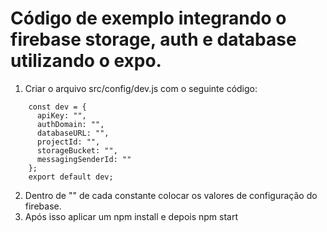 # Código de exemplo integrando o firebase storage, auth e database utilizando o expo.

 1. Criar o arquivo src/config/dev.js com o seguinte código:
```
    const dev = {
      apiKey: "",
      authDomain: "",
      databaseURL: "",
      projectId: "",
      storageBucket: "",
      messagingSenderId: ""
    };
    export default dev;
```

 2. Dentro de "" de cada constante colocar os valores de configuração do
    firebase.
 3. Após isso aplicar um npm install e depois npm start

